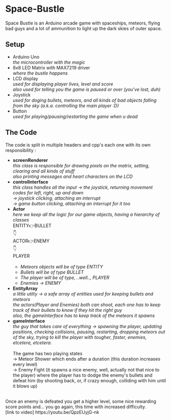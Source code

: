 # Space-Bustle
Space Bustle is an Arduino arcade game with spaceships, meteors, flying bad guys and a lot of ammunition to light up the dark skies of outer space.
## Setup
- Arduino Uno<br/>
  *the microcontroller with the magic*
- 8x8 LED Matrix with MAX7219 driver<br/>
  *where the bustle happens*
- LCD display<br/>
  *used for displaying player lives, level and score*<br/>
  *also used for telling you the game is paused or over (you've lost, duh)*
- Joystick<br/>
  *used for doging bullets, meteors, and all kinds of bad objects falling from the sky (a.k.a. controlling the main player :D)*
- Button<br/>
  *used for playing/pausing/restarting the game when u dead*
  
 ## The Code
 The code is split in multiple headers and cpp's each one with its own responsibility :
- **screenRenderer**<br/>
  *this class is responsible for drawing pixels on the matrix, setting, clearing and all kinds of stuff*<br/>
  *also printing messages and heart characters on the LCD*
- **controlInterface**<br/>
  *this class handles all the input -> the joystick, returning movement codes for left, right, up and down<br/>
                                    -> joystick clicking, attaching an interrupt<br/>
                                    -> game button clicking, attaching an interrupt for it too*
- **Actor**<br/>
  *here we keep all the logic for our game objects, having a hierarchy of classes*<br/>
  ENTITY:point_right:BULLET<br/>
  :point_down:<br/>
  ACTOR:point_right:ENEMY<br/>
  :point_down:<br/>
  PLAYER<br/>
  <br/>
  - *Meteors objects will be of type ENTITY*
  - *Bullets will be of type BULLET*
  - *The player will be of type, ..well.., PLAYER*
  - *Enemies -> ENEMY*
- **EntityArray**<br/>
  *a little utilty -> a safe array of entities used for keeping bullets and meteors*<br/>
  *the actors(Player and Enemies) both can shoot, each one has to keep track of their bullets to know if they hit the right guy*<br/>
  *also, the gameInterface has to keep track of the meteors it spawns*
- **gameInterface**<br/>
  *the guy that takes care of everything -> spawning the player, updating positions, checking collisions, pausing, restarting, dropping meteors out of the sky, trying to kill the player with tougher, faster, enemies, etcetera, etcetera.*<br/>
  <br/>
The game has two playing states <br/>
-> Meteor Shower which ends after a duration (this duration increases every level)<br/>
-> Enemy Fight (it spawns a nice enemy, well, actually not that nice to the player) where the player has to dodge the enemy's bullets and defeat him (by shooting back, or, if crazy enough, colliding with him until it blows up)<br/>
<br/>
Once an enemy is defeated you get a higher level, some nice rewarding score points and... you go again, this time with increased difficulty.<br/>
[link to video] https://youtu.be/QpzEUyjG-nk
